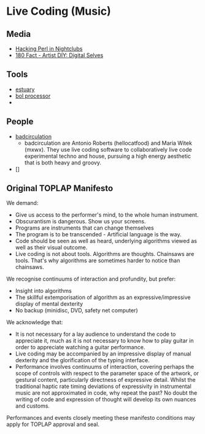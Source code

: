 # Live Coding (Music)

## Media
- [Hacking Perl in Nightclubs](https://www.perl.com/pub/2004/08/31/livecode.html/)
- [180 Fact - Artist DIY: Digital Selves](https://www.youtube.com/watch?v=t2KeNblKSFM)

## Tools
- [estuary](https://estuary.mcmaster.ca/)
- [bol processor](https://bolprocessor.org/)
- 

## People
- [badcirculation](https://badcirculation.github.io/)
    - badcirculation are Antonio Roberts (hellocatfood) and Maria Witek (mxwx). They use live coding software to collaboratively live code experimental techno and house, pursuing a high energy aesthetic that is both heavy and groovy.
- []

## Original TOPLAP Manifesto

We demand:

- Give us access to the performer's mind, to the whole human instrument.
- Obscurantism is dangerous. Show us your screens.
- Programs are instruments that can change themselves
- The program is to be transcended - Artificial language is the way.
- Code should be seen as well as heard, underlying algorithms viewed as well as their visual outcome.
- Live coding is not about tools. Algorithms are thoughts. Chainsaws are tools. That's why algorithms are sometimes harder to notice than chainsaws.

We recognise continuums of interaction and profundity, but prefer:

- Insight into algorithms
- The skillful extemporisation of algorithm as an expressive/impressive display of mental dexterity
- No backup (minidisc, DVD, safety net computer)

We acknowledge that:

- It is not necessary for a lay audience to understand the code to appreciate it, much as it is not necessary to know how to play guitar in order to appreciate watching a guitar performance.
- Live coding may be accompanied by an impressive display of manual dexterity and the glorification of the typing interface.
- Performance involves continuums of interaction, covering perhaps the scope of controls with respect to the parameter space of the artwork, or gestural content, particularly directness of expressive detail. Whilst the traditional haptic rate timing deviations of expressivity in instrumental music are not approximated in code, why repeat the past? No doubt the writing of code and expression of thought will develop its own nuances and customs.

Performances and events closely meeting these manifesto conditions may apply for TOPLAP approval and seal.
